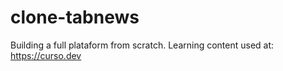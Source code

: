 # clone-tabnews
Building a full plataform from scratch. Learning content used at:  https://curso.dev
